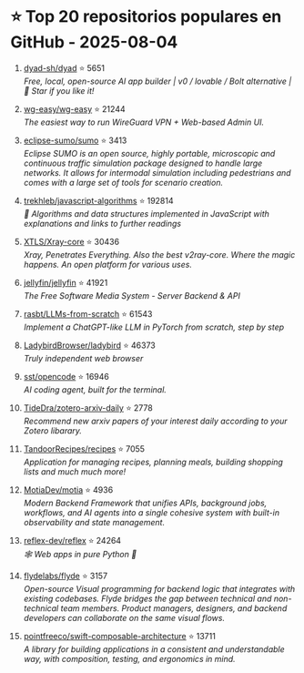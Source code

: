 # ⭐ Top 20 repositorios populares en GitHub - 2025-08-04

1. [dyad-sh/dyad](https://github.com/dyad-sh/dyad) ⭐ 5651  
   _Free, local, open-source AI app builder | v0 / lovable / Bolt alternative | 🌟 Star if you like it!_

2. [wg-easy/wg-easy](https://github.com/wg-easy/wg-easy) ⭐ 21244  
   _The easiest way to run WireGuard VPN + Web-based Admin UI._

3. [eclipse-sumo/sumo](https://github.com/eclipse-sumo/sumo) ⭐ 3413  
   _Eclipse SUMO is an open source, highly portable, microscopic and continuous traffic simulation package designed to handle large networks. It allows for intermodal simulation including pedestrians and comes with a large set of tools for scenario creation._

4. [trekhleb/javascript-algorithms](https://github.com/trekhleb/javascript-algorithms) ⭐ 192814  
   _📝 Algorithms and data structures implemented in JavaScript with explanations and links to further readings_

5. [XTLS/Xray-core](https://github.com/XTLS/Xray-core) ⭐ 30436  
   _Xray, Penetrates Everything. Also the best v2ray-core. Where the magic happens. An open platform for various uses._

6. [jellyfin/jellyfin](https://github.com/jellyfin/jellyfin) ⭐ 41921  
   _The Free Software Media System - Server Backend & API_

7. [rasbt/LLMs-from-scratch](https://github.com/rasbt/LLMs-from-scratch) ⭐ 61543  
   _Implement a ChatGPT-like LLM in PyTorch from scratch, step by step_

8. [LadybirdBrowser/ladybird](https://github.com/LadybirdBrowser/ladybird) ⭐ 46373  
   _Truly independent web browser_

9. [sst/opencode](https://github.com/sst/opencode) ⭐ 16946  
   _AI coding agent, built for the terminal._

10. [TideDra/zotero-arxiv-daily](https://github.com/TideDra/zotero-arxiv-daily) ⭐ 2778  
   _Recommend new arxiv papers of your interest daily according to your Zotero libarary._

11. [TandoorRecipes/recipes](https://github.com/TandoorRecipes/recipes) ⭐ 7055  
   _Application for managing recipes, planning meals, building shopping lists and much much more!_

12. [MotiaDev/motia](https://github.com/MotiaDev/motia) ⭐ 4936  
   _Modern Backend Framework that unifies APIs, background jobs, workflows, and AI agents into a single cohesive system with built-in observability and state management._

13. [reflex-dev/reflex](https://github.com/reflex-dev/reflex) ⭐ 24264  
   _🕸️ Web apps in pure Python 🐍_

14. [flydelabs/flyde](https://github.com/flydelabs/flyde) ⭐ 3157  
   _Open-source Visual programming for backend logic that integrates with existing codebases. Flyde bridges the gap between technical and non-technical team members. Product managers, designers, and backend developers can collaborate on the same visual flows._

15. [pointfreeco/swift-composable-architecture](https://github.com/pointfreeco/swift-composable-architecture) ⭐ 13711  
   _A library for building applications in a consistent and understandable way, with composition, testing, and ergonomics in mind._


<!-- Última actualización: 2025-08-04T08:06:47.493794 UTC -->